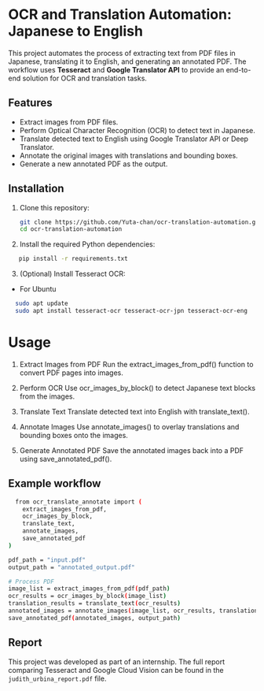 # OCR and Translation Automation: Japanese to English

This project automates the process of extracting text from PDF files in Japanese, translating it to English, and generating an annotated PDF. The workflow uses **Tesseract** and **Google Translator API** to provide an end-to-end solution for OCR and translation tasks.

## Features

- Extract images from PDF files.
- Perform Optical Character Recognition (OCR) to detect text in Japanese.
- Translate detected text to English using Google Translator API or Deep Translator.
- Annotate the original images with translations and bounding boxes.
- Generate a new annotated PDF as the output.

## Installation

1. Clone this repository:
   ```bash
   git clone https://github.com/Yuta-chan/ocr-translation-automation.git
   cd ocr-translation-automation
   ```
2. Install the required Python dependencies:
```bash
   pip install -r requirements.txt
   ```
3. (Optional) Install Tesseract OCR:
- For Ubuntu
```bash
  sudo apt update
  sudo apt install tesseract-ocr tesseract-ocr-jpn tesseract-ocr-eng
   ```
# Usage
1. Extract Images from PDF
Run the extract_images_from_pdf() function to convert PDF pages into images.

2. Perform OCR
Use ocr_images_by_block() to detect Japanese text blocks from the images.

3. Translate Text
Translate detected text into English with translate_text().

4. Annotate Images
Use annotate_images() to overlay translations and bounding boxes onto the images.

5. Generate Annotated PDF
Save the annotated images back into a PDF using save_annotated_pdf().

## Example workflow
```bash
  from ocr_translate_annotate import (
    extract_images_from_pdf,
    ocr_images_by_block,
    translate_text,
    annotate_images,
    save_annotated_pdf
)

pdf_path = "input.pdf"
output_path = "annotated_output.pdf"

# Process PDF
image_list = extract_images_from_pdf(pdf_path)
ocr_results = ocr_images_by_block(image_list)
translation_results = translate_text(ocr_results)
annotated_images = annotate_images(image_list, ocr_results, translation_results)
save_annotated_pdf(annotated_images, output_path)
   ```
## Report
This project was developed as part of an internship. The full report comparing Tesseract and Google Cloud Vision can be found in the `judith_urbina_report.pdf` file.
